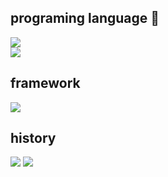 ## programing language 👋
![](https://skillicons.dev/icons?i=html,css,bootstrap,c,py,ruby,rails)  
![](https://github-readme-stats.vercel.app/api/top-langs?username=keichan167)
## framework
![](https://skillicons.dev/icons?i=rails)  
## history
![](http://github-profile-summary-cards.vercel.app/api/cards/repos-per-language?username=keichan167vn7n24fzkq&theme=default)
![](http://github-profile-summary-cards.vercel.app/api/cards/most-commit-language?username=keichan167vn7n24fzkq&theme=default)

<!--
**keichan167/keichan167** is a ✨ _special_ ✨ repository because its `README.md` (this file) appears on your GitHub profile.

Here are some ideas to get you started:

- 🔭 I’m currently working on ...
- 🌱 I’m currently learning ...
- 👯 I’m looking to collaborate on ...
- 🤔 I’m looking for help with ...
- 💬 Ask me about ...
- 📫 How to reach me: ...
- 😄 Pronouns: ...
- ⚡ Fun fact: ...
-->
